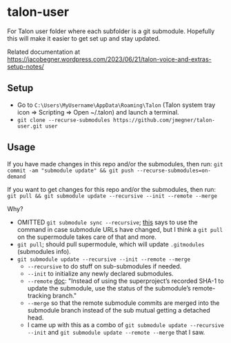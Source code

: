 # talon-user

For Talon user folder where each subfolder is a git submodule.  Hopefully this will make it easier to get set up and stay updated.

Related documentation at https://jacobegner.wordpress.com/2023/06/21/talon-voice-and-extras-setup-notes/

## Setup

- Go to `C:\Users\MyUsername\AppData\Roaming\Talon` (Talon system tray icon => Scripting => Open ~/.talon) and launch a terminal.
- `git clone --recurse-submodules https://github.com/jmegner/talon-user.git user`

## Usage

If you have made changes in this repo and/or the submodules, then run:
`git commit -am "submodule update" && git push --recurse-submodules=on-demand`

If you want to get changes for this repo and/or the submodules, then run:
`git pull && git submodule update --recursive --init --remote --merge`

Why?
- OMITTED `git submodule sync --recursive`; [this](https://git-scm.com/book/en/v2/Git-Tools-Submodules) says to use the command in case submodule URLs have changed, but I think a `git pull` on the supermodule takes care of that and more.
- `git pull`; should pull supermodule, which will update `.gitmodules` (submodules info).
- `git submodule update --recursive --init --remote --merge`
  - `--recursive` to do stuff on sub-submodules if needed.
  - `--init` to initialize any newly declared submodules.
  - `--remote` [doc](https://git-scm.com/docs/git-submodule#Documentation/git-submodule.txt---remote): "Instead of using the superproject’s recorded SHA-1 to update the submodule, use the status of the submodule’s remote-tracking branch."
  - `--merge` so that the remote submodule commits are merged into the submodule branch instead of the sub mutual getting a detached head.
  - I came up with this as a combo of `git submodule update --recursive --init` and `git submodule update --remote --merge` that I saw.

